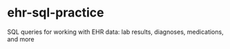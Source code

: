 # ehr-sql-practice
SQL queries for working with EHR data: lab results, diagnoses, medications, and more

